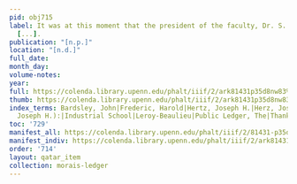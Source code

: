 ```yaml
---
pid: obj715
label: It was at this moment that the president of the faculty, Dr. S. Morais, entered
  [...].
publication: "[n.p.]"
location: "[n.d.]"
full_date:
month_day:
volume-notes:
year:
full: https://colenda.library.upenn.edu/phalt/iiif/2/ark81431p35d8nw83%2FSHA256E-s7676923--75413d8e86e1b1ac28ad2faef5aa67f28c409d4bd53cba1aa45fc627a9580e66.jpeg/full/3500,/0/default.jpg
thumb: https://colenda.library.upenn.edu/phalt/iiif/2/ark81431p35d8nw83%2FSHA256E-s7676923--75413d8e86e1b1ac28ad2faef5aa67f28c409d4bd53cba1aa45fc627a9580e66.jpeg/full/!200,200/0/default.jpg
index_terms: Bardsley, John|Frederic, Harold|Hertz, Joseph H.|Herz, Joseph (see Hertz,
  Joseph H.):|Industrial School|Leroy-Beaulieu|Public Ledger, The|Thanksgiving
toc: '729'
manifest_all: https://colenda.library.upenn.edu/phalt/iiif/2/81431-p35d8nw83/manifest
manifest_indiv: https://colenda.library.upenn.edu/phalt/iiif/2/ark81431p35d8nw83%2FSHA256E-s7676923--75413d8e86e1b1ac28ad2faef5aa67f28c409d4bd53cba1aa45fc627a9580e66.jpeg
order: '714'
layout: qatar_item
collection: morais-ledger
---
```

